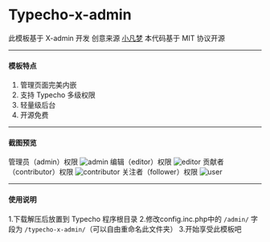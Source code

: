 # Typecho-x-admin
此模板基于 X-admin 开发
创意来源 [小凡梦](http://www.xiaofm.cn/index.php/archives/48/)
本代码基于 MIT 协议开源

-------
#### 模板特点
1. 管理页面完美内嵌
2. 支持 Typecho 多级权限
3. 轻量级后台
4. 开源免费

-------
#### 截图预览
管理员（admin）权限
![admin](https://i.loli.net/2019/03/27/5c9b0c5dc5dcd.jpg)
编辑（editor）权限
![editor](https://i.loli.net/2019/03/27/5c9b0c7ee4f51.jpg)
贡献者（contributor）权限
![contributor](https://i.loli.net/2019/03/27/5c9b0ca32cd37.jpg)
关注者（follower）权限
![user](https://i.loli.net/2019/03/27/5c9b0cb180217.jpg)

-------
#### 使用说明
1.下载解压后放置到 Typecho 程序根目录
2.修改config.inc.php中的 `/admin/` 字段为
`/typecho-x-admin/`（可以自由重命名此文件夹）
3.开始享受此模板吧


